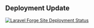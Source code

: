 ## Deployment Update

[![Laravel Forge Site Deployment Status](https://img.shields.io/endpoint?url=https%3A%2F%2Fforge.laravel.com%2Fsite-badges%2F0b78a17f-e38c-4805-b296-86699ec54c29%3Fdate%3D1&style=plastic)](https://forge.laravel.com/servers/761350/sites/2256556)
